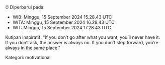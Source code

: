 ⏰ Diperbarui pada:
- WIB: Minggu, 15 September 2024 15.28.43 UTC
- WITA: Minggu, 15 September 2024 16.28.43 UTC
- WIT: Minggu, 15 September 2024 17.28.43 UTC

Kutipan Inspiratif:
"If you don’t go after what you want, you’ll never have it. If you don’t ask, the answer is always no. If you don’t step forward, you’re always in the same place."


Kategori: motivational

